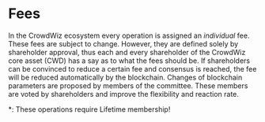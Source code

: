 # Fees

In the CrowdWiz ecosystem every operation is assigned an *individual* fee.
These fees are subject to change. However, they are defined solely by
shareholder approval, thus each and every shareholder of the CrowdWiz core
asset (CWD) has a say as to what the fees should be. If shareholders can be
convinced to reduce a certain fee and consensus is reached, the fee will be
reduced automatically by the blockchain. Changes of blockchain parameters are
proposed by members of the committee. These members are voted by shareholders
and improve the flexibility and reaction rate.

\*: These operations require Lifetime membership!
